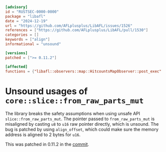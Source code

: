 ```toml
[advisory]
id = "RUSTSEC-0000-0000"
package = "libafl"
date = "2024-12-19"
url = "https://github.com/AFLplusplus/LibAFL/issues/1526"
references = ["https://github.com/AFLplusplus/LibAFL/pull/1530"]
categories = []
keywords = ["align"]
informational = "unsound"

[versions]
patched = [">= 0.11.2"]

[affected]
functions = {"libafl::observers::map::HitcountsMapObserver::post_exec" = ["< 0.11.2"]}
```

# Unsound usages of `core::slice::from_raw_parts_mut` 

The library breaks the safety assumptions when using unsafe API `slice::from_raw_parts_mut`. The pointer passed to `from_raw_parts_mut` is misaligned by casting `u8` to `u16` raw pointer directly, which is unsound. The bug is patched by using `align_offset`, which could make sure the memory address is aligned to 2 bytes for `u16`.  

This was patched in 0.11.2 in the [commit](https://github.com/AFLplusplus/LibAFL/pull/1530/commits/5a60cb31ef587d71d09d534bba39bd3973c4b35d).